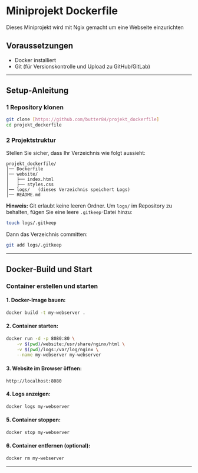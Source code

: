 # Miniprojekt Dockerfile 

Dieses Miniprojekt wird mit Ngix gemacht um eine Webseite einzurichten

## Voraussetzungen
- Docker installiert
- Git (für Versionskontrolle und Upload zu GitHub/GitLab)

---

## Setup-Anleitung

### 1 Repository klonen
```sh
git clone [https://github.com/butter84/projekt_dockerfile]
cd projekt_dockerfile
```

### 2 Projektstruktur
Stellen Sie sicher, dass Ihr Verzeichnis wie folgt aussieht:
```
projekt_dockerfile/
│── Dockerfile
│── website/
│   ├── index.html
│   ├── styles.css
│── logs/   (dieses Verzeichnis speichert Logs)
│── README.md
```

**Hinweis:** Git erlaubt keine leeren Ordner. Um `logs/` im Repository zu behalten, fügen Sie eine leere `.gitkeep`-Datei hinzu:
```sh
touch logs/.gitkeep
```
Dann das Verzeichnis committen:
```sh
git add logs/.gitkeep
```

---

## Docker-Build und Start

### Container erstellen und starten
#### 1. Docker-Image bauen:
```sh
docker build -t my-webserver .
```

#### 2. Container starten:
```sh
docker run -d -p 8080:80 \
    -v $(pwd)/website:/usr/share/nginx/html \
    -v $(pwd)/logs:/var/log/nginx \
    --name my-webserver my-webserver
```

#### 3. Website im Browser öffnen:
```
http://localhost:8080
```

#### 4. Logs anzeigen:
```sh
docker logs my-webserver
```

#### 5. Container stoppen:
```sh
docker stop my-webserver
```

#### 6. Container entfernen (optional):
```sh
docker rm my-webserver
```

---



